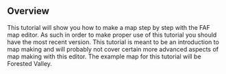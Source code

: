 ## Overview

This tutorial will show you how to make a map step by step with the FAF
map editor. As such in order to make proper use of this tutorial you
should have the most recent version. This tutorial is meant to be an
introduction to map making and will probably not cover certain more
advanced aspects of map making with this editor. The example map for
this tutorial will be Forested Valley.